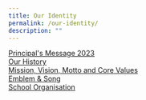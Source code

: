 ```yaml
---
title: Our Identity
permalink: /our-identity/
description: ""
---
```

<p><u><a href="/our-identity/principals-message-2023" target="">Principal's Message 2023</a><br><a href="/our-identity/our-history" target="">Our History</a><br><a href="/our-identity/mission-vision-motto-and-core-values" target="">Mission, Vision, Motto and Core Values</a><br><a href="/our-identity/emblem-n-song" target="">Emblem &amp; Song</a><br><a href="/our-identity/school-organisation" target="">School Organisation</a></u></p>